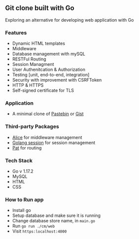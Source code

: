 ## Git clone built with Go

Exploring an alternative for developing web application with Go

### Features

- Dynamic HTML templates
- Middleware
- Database management with mySQL
- RESTFul Routing
- Session Managment
- User Authenitcation & Authorization
- Testing [unit, end-to-end, integration]
- Security with improvement with CSRFToken
- HTTP & HTTPS
- Self-signed certificate for TLS

### Application

- A minimal clone of [Pastebin](https://pastebin.com/) or [Gist](https://gist.github.com/discover)

### Third-party Packages

- [Alice](https://github.com/justinas/alicego) for middleware management
- [Golang session](https://github.com/golangcollege/sessions) for session management
- [Pat](https://github.com/bmizerany/pat) for routing

### Tech Stack

- Go v 1.17.2
- MySQL
- HTML
- CSS

### How to Run app

- Install go
- Setup database and make sure it is running
- Change database store name, in `main.go`
- Run `go run ./cm/web`
- Visit `https:localhost:4000`
